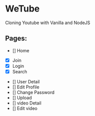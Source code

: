 # WeTube

Cloning Youtube with Vanilla and NodeJS

## Pages:

- [] Home
- [x] Join
- [x] Login
- [x] Search
- [] User Detail
- [] Edit Profile
- [] Change Password
- [] Upload
- [] video Detail
- [] Edit video
